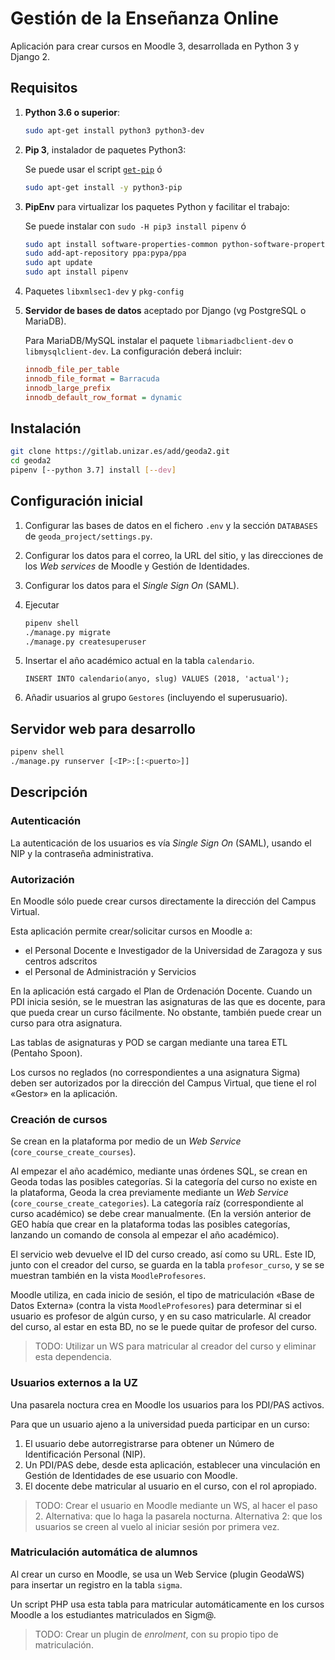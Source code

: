 Gestión de la Enseñanza Online
==============================

Aplicación para crear cursos en Moodle 3, desarrollada en Python 3 y Django 2.

Requisitos
----------

1. **Python 3.6 o superior**:

    ```bash
    sudo apt-get install python3 python3-dev
    ```

2. **Pip 3**, instalador de paquetes Python3:

    Se puede usar el script [`get-pip`](https://pip.pypa.io/en/stable/installing/) ó

    ```bash
    sudo apt-get install -y python3-pip
    ```

3. **PipEnv** para virtualizar los paquetes Python y facilitar el trabajo:

    Se puede instalar con `sudo -H pip3 install pipenv` ó

    ```bash
    sudo apt install software-properties-common python-software-properties
    sudo add-apt-repository ppa:pypa/ppa
    sudo apt update
    sudo apt install pipenv
    ```

4. Paquetes `libxmlsec1-dev` y `pkg-config`
5. **Servidor de bases de datos** aceptado por Django (vg PostgreSQL o MariaDB).

    Para MariaDB/MySQL instalar el paquete `libmariadbclient-dev` o `libmysqlclient-dev`. La configuración deberá incluir:

    ```ini
    innodb_file_per_table
    innodb_file_format = Barracuda
    innodb_large_prefix
    innodb_default_row_format = dynamic
    ```

Instalación
-----------

```bash
git clone https://gitlab.unizar.es/add/geoda2.git
cd geoda2
pipenv [--python 3.7] install [--dev]
```

Configuración inicial
---------------------

1. Configurar las bases de datos en el fichero `.env` y la sección `DATABASES` de `geoda_project/settings.py`.
2. Configurar los datos para el correo, la URL del sitio, y las direcciones de los
   _Web services_ de Moodle y Gestión de Identidades.
3. Configurar los datos para el _Single Sign On_ (SAML).
4. Ejecutar

    ```bash
    pipenv shell
    ./manage.py migrate
    ./manage.py createsuperuser
    ```

5. Insertar el año académico actual en la tabla `calendario`.

    `INSERT INTO calendario(anyo, slug) VALUES (2018, 'actual');`
6. Añadir usuarios al grupo `Gestores` (incluyendo el superusuario).

Servidor web para desarrollo
----------------------------

```bash
pipenv shell
./manage.py runserver [<IP>:[:<puerto>]]
```

Descripción
-----------

### Autenticación

La autenticación de los usuarios es vía _Single Sign On_ (SAML), usando el NIP y la
contraseña administrativa.

### Autorización

En Moodle sólo puede crear cursos directamente la dirección del Campus Virtual.

Esta aplicación permite crear/solicitar cursos en Moodle a:

- el Personal Docente e Investigador de la Universidad de Zaragoza y sus centros adscritos
- el Personal de Administración y Servicios

En la aplicación está cargado el Plan de Ordenación Docente.  Cuando un PDI inicia
sesión, se le muestran las asignaturas de las que es docente, para que pueda crear un
curso fácilmente.  No obstante, también puede crear un curso para otra asignatura.

Las tablas de asignaturas y POD se cargan mediante una tarea ETL (Pentaho Spoon).

Los cursos no reglados (no correspondientes a una asignatura Sigma) deben ser autorizados
por la dirección del Campus Virtual, que tiene el rol «Gestor» en la aplicación.

### Creación de cursos

Se crean en la plataforma por medio de un _Web Service_ (`core_course_create_courses`).

Al empezar el año académico, mediante unas órdenes SQL, se crean en Geoda todas las posibles categorías.
Si la categoría del curso no existe en la plataforma, Geoda la crea previamente mediante
un _Web Service_ (`core_course_create_categories`).
La categoría raíz (correspondiente al curso académico) se debe crear manualmente.
(En la versión anterior de GEO había que crear en la plataforma todas las posibles categorías,
lanzando un comando de consola al empezar el año académico).

El servicio web devuelve el ID del curso creado, así como su URL.
Este ID, junto con el creador del curso, se guarda en la tabla `profesor_curso`, y se
se muestran también en la vista `MoodleProfesores`.

Moodle utiliza, en cada inicio de sesión, el tipo de matriculación «Base de Datos Externa»
(contra la vista `MoodleProfesores`) para determinar si el usuario es profesor de algún
curso, y en su caso matricularle.  Al creador del curso, al estar en esta BD, no se le
puede quitar de profesor del curso.

> TODO: Utilizar un WS para matricular al creador del curso y eliminar esta dependencia.

### Usuarios externos a la UZ

Una pasarela noctura crea en Moodle los usuarios para los PDI/PAS activos.

Para que un usuario ajeno a la universidad pueda participar en un curso:

1. El usuario debe autorregistrarse para obtener un Número de Identificación Personal (NIP).
2. Un PDI/PAS debe, desde esta aplicación, establecer una vinculación en Gestión de Identidades de ese usuario con Moodle.
3. El docente debe matricular al usuario en el curso, con el rol apropiado.

> TODO: Crear el usuario en Moodle mediante un WS, al hacer el paso 2.
> Alternativa: que lo haga la pasarela nocturna.
> Alternativa 2: que los usuarios se creen al vuelo al iniciar sesión por primera vez.

### Matriculación automática de alumnos

Al crear un curso en Moodle, se usa un Web Service (plugin GeodaWS) para insertar un
registro en la tabla `sigma`.

Un script PHP usa esta tabla para matricular automáticamente en los cursos Moodle a los
estudiantes matriculados en Sigm@.

> TODO: Crear un plugin de _enrolment_, con su propio tipo de matriculación.
